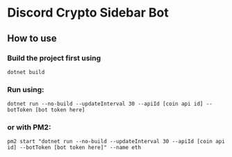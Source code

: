 # Discord Crypto Sidebar Bot

## How to use
### Build the project first using

    dotnet build

### Run using:

    dotnet run --no-build --updateInterval 30 --apiId [coin api id] --botToken [bot token here]

### or with PM2:

    pm2 start "dotnet run --no-build --updateInterval 30 --apiId [coin api id] --botToken [bot token here]" --name eth
